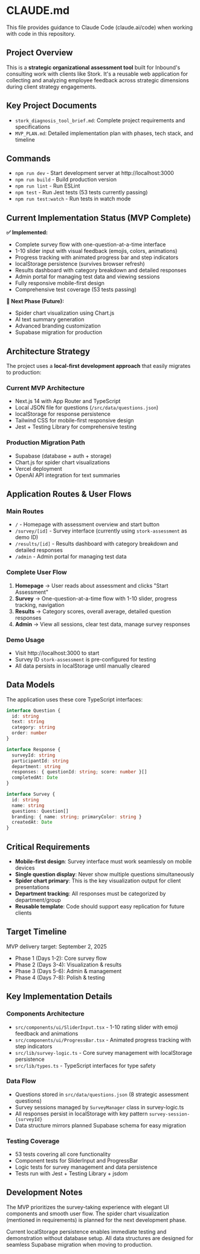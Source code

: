 # CLAUDE.md

This file provides guidance to Claude Code (claude.ai/code) when working with code in this repository.

## Project Overview

This is a **strategic organizational assessment tool** built for Inbound's consulting work with clients like Stork. It's a reusable web application for collecting and analyzing employee feedback across strategic dimensions during client strategy engagements.

## Key Project Documents

- `stork_diagnosis_tool_brief.md`: Complete project requirements and specifications  
- `MVP_PLAN.md`: Detailed implementation plan with phases, tech stack, and timeline

## Commands

- `npm run dev` - Start development server at http://localhost:3000
- `npm run build` - Build production version
- `npm run lint` - Run ESLint
- `npm test` - Run Jest tests (53 tests currently passing)
- `npm run test:watch` - Run tests in watch mode

## Current Implementation Status (MVP Complete)

**✅ Implemented:**
- Complete survey flow with one-question-at-a-time interface
- 1-10 slider input with visual feedback (emojis, colors, animations)
- Progress tracking with animated progress bar and step indicators
- localStorage persistence (survives browser refresh)
- Results dashboard with category breakdown and detailed responses
- Admin portal for managing test data and viewing sessions
- Fully responsive mobile-first design
- Comprehensive test coverage (53 tests passing)

**🔄 Next Phase (Future):**
- Spider chart visualization using Chart.js
- AI text summary generation
- Advanced branding customization
- Supabase migration for production

## Architecture Strategy

The project uses a **local-first development approach** that easily migrates to production:

### Current MVP Architecture
- Next.js 14 with App Router and TypeScript
- Local JSON file for questions (`/src/data/questions.json`)
- localStorage for response persistence
- Tailwind CSS for mobile-first responsive design
- Jest + Testing Library for comprehensive testing

### Production Migration Path
- Supabase (database + auth + storage)
- Chart.js for spider chart visualizations
- Vercel deployment
- OpenAI API integration for text summaries

## Application Routes & User Flows

### Main Routes
- `/` - Homepage with assessment overview and start button
- `/survey/[id]` - Survey interface (currently using `stork-assessment` as demo ID)
- `/results/[id]` - Results dashboard with category breakdown and detailed responses
- `/admin` - Admin portal for managing test data

### Complete User Flow
1. **Homepage** → User reads about assessment and clicks "Start Assessment"
2. **Survey** → One-question-at-a-time flow with 1-10 slider, progress tracking, navigation
3. **Results** → Category scores, overall average, detailed question responses
4. **Admin** → View all sessions, clear test data, manage survey responses

### Demo Usage
- Visit http://localhost:3000 to start
- Survey ID `stork-assessment` is pre-configured for testing
- All data persists in localStorage until manually cleared

## Data Models

The application uses these core TypeScript interfaces:

```typescript
interface Question {
  id: string
  text: string
  category: string
  order: number
}

interface Response {
  surveyId: string
  participantId: string
  department: string
  responses: { questionId: string; score: number }[]
  completedAt: Date
}

interface Survey {
  id: string
  name: string
  questions: Question[]
  branding: { name: string; primaryColor: string }
  createdAt: Date
}
```

## Critical Requirements

- **Mobile-first design**: Survey interface must work seamlessly on mobile devices
- **Single question display**: Never show multiple questions simultaneously
- **Spider chart primary**: This is the key visualization output for client presentations
- **Department tracking**: All responses must be categorized by department/group
- **Reusable template**: Code should support easy replication for future clients

## Target Timeline

MVP delivery target: September 2, 2025
- Phase 1 (Days 1-2): Core survey flow
- Phase 2 (Days 3-4): Visualization & results
- Phase 3 (Days 5-6): Admin & management  
- Phase 4 (Days 7-8): Polish & testing

## Key Implementation Details

### Components Architecture
- `src/components/ui/SliderInput.tsx` - 1-10 rating slider with emoji feedback and animations
- `src/components/ui/ProgressBar.tsx` - Animated progress tracking with step indicators  
- `src/lib/survey-logic.ts` - Core survey management with localStorage persistence
- `src/lib/types.ts` - TypeScript interfaces for type safety

### Data Flow
- Questions stored in `src/data/questions.json` (8 strategic assessment questions)
- Survey sessions managed by `SurveyManager` class in survey-logic.ts
- All responses persist in localStorage with key pattern `survey-session-{surveyId}`
- Data structure mirrors planned Supabase schema for easy migration

### Testing Coverage
- 53 tests covering all core functionality
- Component tests for SliderInput and ProgressBar
- Logic tests for survey management and data persistence
- Tests run with Jest + Testing Library + jsdom

## Development Notes

The MVP prioritizes the survey-taking experience with elegant UI components and smooth user flow. The spider chart visualization (mentioned in requirements) is planned for the next development phase.

Current localStorage persistence enables immediate testing and demonstration without database setup. All data structures are designed for seamless Supabase migration when moving to production.